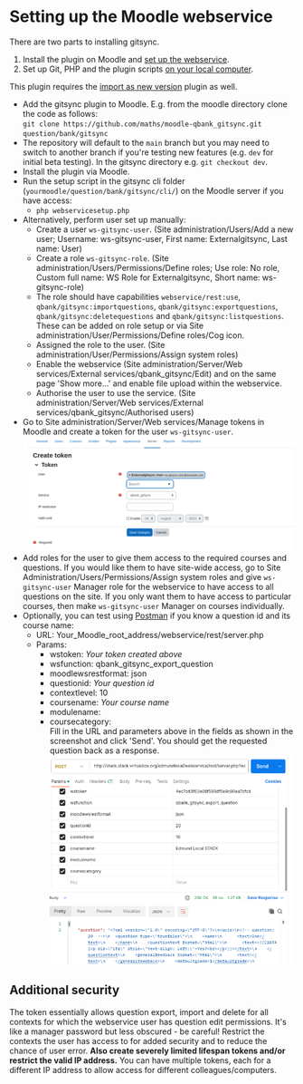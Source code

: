 # Setting up the Moodle webservice

There are two parts to installing gitsync.

1. Install the plugin on Moodle and [set up the webservice](webservicesetup.md).
2. Set up Git, PHP and the plugin scripts [on your local computer](localsetup.md).

This plugin requires the [import as new version](https://github.com/maths/moodle-qbank_importasversion) plugin as well.

- Add the gitsync plugin to Moodle.  E.g. from the moodle directory clone the code as follows:  
    `git clone https://github.com/maths/moodle-qbank_gitsync.git question/bank/gitsync`
- The repository will default to the `main` branch but you may need to switch to another branch if you're testing new features (e.g. `dev` for initial beta testing). In the gitsync directory e.g. `git checkout dev`.  
- Install the plugin via Moodle.
- Run the setup script in the gitsync cli folder (`yourmoodle/question/bank/gitsync/cli/`) on the Moodle server if you have access:
  - `php webservicesetup.php`
- Alternatively, perform user set up manually:
  - Create a user `ws-gitsync-user`. (Site administration/Users/Add a new user; Username: ws-gitsync-user, First name: Externalgitsync,
    Last name: User)
  - Create a role `ws-gitsync-role`. (Site administration/Users/Permissions/Define roles; Use role: No role, Custom full name: WS Role for Externalgitsync, Short name: ws-gitsync-role)
  - The role should have capabilities `webservice/rest:use`, `qbank/gitsync:importquestions`, `qbank/gitsync:exportquestions`, `qbank/gitsync:deletequestions` and `qbank/gitsync:listquestions`. These can be added on role setup or via Site administration/User/Permissions/Define roles/Cog icon.
  - Assigned the role to the user. (Site administration/User/Permissions/Assign system roles)
  - Enable the webservice (Site administration/Server/Web services/External services/qbank_gitsync/Edit) and on the same page 'Show more...' and enable file upload within the webservice.
  - Authorise the user to use the service. (Site administration/Server/Web services/External services/qbank_gitsync/Authorised users)
- Go to Site administration/Server/Web services/Manage tokens in Moodle and create a token for the user `ws-gitsync-user`.
![Screenshot of token creation.](../images/Add_token.png)
- Add roles for the user to give them access to the required courses and questions. If you would like them to have site-wide access, go to Site Administration/Users/Permissions/Assign system roles and give `ws-gitsync-user` Manager role for the webservice to have access to all questions on the site.  If you only want them to have access to particular courses, then make `ws-gitsync-user` Manager on courses individually.
- Optionally, you can test using [Postman](https://www.postman.com/downloads/) if you know a question id and its course name:
  - URL: Your_Moodle_root_address/webservice/rest/server.php
  - Params:
    - wstoken: _Your token created above_
    - wsfunction: qbank_gitsync_export_question
    - moodlewsrestformat: json
    - questionid: _Your question id_
    - contextlevel: 10
    - coursename: _Your course name_
    - modulename:
    - coursecategory:  
Fill in the URL and parameters above in the fields as shown in the screenshot and click 'Send'. You should get the requested question back as a response.
![Screenshot of Postman.](../images/Postman.png)

## Additional security
The token essentially allows question export, import and delete for all contexts for which the webservice user has question edit permissions. It's like a manager password but less obscured - be careful! Restrict the contexts the user has access to for added security and to reduce the chance of user error. **Also create severely limited lifespan tokens and/or restrict the valid IP address.** You can have multiple tokens, each for a different IP address to allow access for different colleagues/computers. 